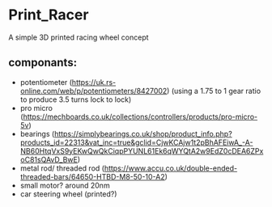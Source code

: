 # Print_Racer
A simple 3D printed racing wheel concept

## componants:
- potentiometer (https://uk.rs-online.com/web/p/potentiometers/8427002)
  (using a 1.75 to 1 gear ratio to produce 3.5 turns lock to lock)
- pro micro (https://mechboards.co.uk/collections/controllers/products/pro-micro-5v)
- bearings (https://simplybearings.co.uk/shop/product_info.php?products_id=22313&vat_inc=true&gclid=CjwKCAjw1t2pBhAFEiwA_-A-NB60HtqVxS9yEKwQwQkCiqpPYUNL61Ek6qWYQtA2w9EdZ0cDEA6ZPxoC81sQAvD_BwE)
- metal rod/ threaded rod (https://www.accu.co.uk/double-ended-threaded-bars/64650-HTBD-M8-50-10-A2)
- small motor? around 20nm
- car steering wheel (printed?)
